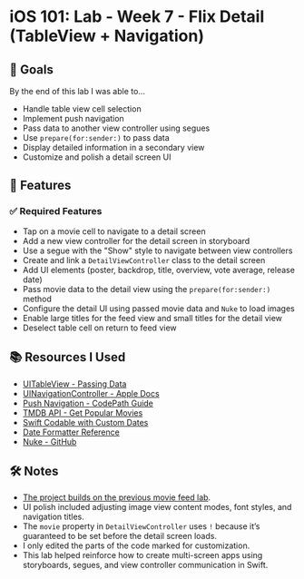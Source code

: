 # iOS 101: Lab - Week 7 - Flix Detail (TableView + Navigation)

## 🎯 Goals

By the end of this lab I was able to...

- Handle table view cell selection  
- Implement push navigation  
- Pass data to another view controller using segues  
- Use `prepare(for:sender:)` to pass data  
- Display detailed information in a secondary view  
- Customize and polish a detail screen UI  

## 🚀 Features

### ✅ Required Features

- Tap on a movie cell to navigate to a detail screen  
- Add a new view controller for the detail screen in storyboard  
- Use a segue with the "Show" style to navigate between view controllers  
- Create and link a `DetailViewController` class to the detail screen  
- Add UI elements (poster, backdrop, title, overview, vote average, release date)  
- Pass movie data to the detail view using the `prepare(for:sender:)` method  
- Configure the detail UI using passed movie data and `Nuke` to load images  
- Enable large titles for the feed view and small titles for the detail view  
- Deselect table cell on return to feed view  

## 📚 Resources I Used

- [UITableView - Passing Data](https://guides.codepath.com/ios/Using-UITableView#3-passing-data-from-table-view-cells)  
- [UINavigationController - Apple Docs](https://developer.apple.com/documentation/uikit/uinavigationcontroller)  
- [Push Navigation - CodePath Guide](https://guides.codepath.com/ios/Understanding-Navigation-in-iOS#push-navigation)  
- [TMDB API - Get Popular Movies](https://developers.themoviedb.org/3/movies/get-popular-movies)  
- [Swift Codable with Custom Dates](https://useyourloaf.com/blog/swift-codable-with-custom-dates/)  
- [Date Formatter Reference](https://nsdateformatter.com/)  
- [Nuke - GitHub](https://github.com/kean/Nuke)  

## 🛠 Notes

- [The project builds on the previous movie feed lab](https://github.com/a-yannarouse/iOS101-Lab5).
- UI polish included adjusting image view content modes, font styles, and navigation titles.
- The `movie` property in `DetailViewController` uses `!` because it’s guaranteed to be set before the detail screen loads.
- I only edited the parts of the code marked for customization.
- This lab helped reinforce how to create multi-screen apps using storyboards, segues, and view controller communication in Swift.

